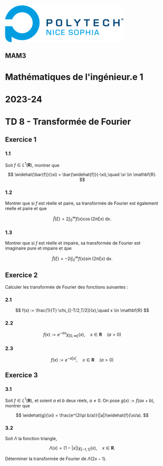 ![PNS](https://raw.githubusercontent.com/pns-mam/mi1/master/logo-pns.png)

## MAM3

# Mathématiques de l'ingénieur.e 1

# 2023-24

# TD 8 - Transformée de Fourier

## Exercice 1

### 1.1
Soit $f \in L^1(\mathbf{R})$, montrer que

$$ \widehat{\bar{f}}(\xi) = \bar{\widehat{f}}(-\xi),\quad \xi \in \mathbf{R}. $$

### 1.2
Montrer que si $f$ est réelle et paire, sa transformée de Fourier est également réelle et paire et que

$$ \widehat{f}(\xi) = 2\int_0^\infty f(x)\cos(2\pi\xi x)\ \mathrm{d}x. $$

### 1.3
Montrer que si $f$ est réelle et impaire, sa transformée de Fourier est imaginaire pure et impaire et que

$$ \widehat{f}(\xi) =-2i\int_0^\infty f(x)\sin(2\pi\xi x)\ \mathrm{d}x. $$

## Exercice 2
Calculer les transformée de Fourier des fonctions suivantes :

### 2.1
$$ f(x) := \frac{1}{T} \chi_{[-T/2,T/2]}(x),\quad x \in \mathbf{R} $$

### 2.2
$$ f(x) := e^{-ax}\chi_{[0,\infty[}(x),\quad x \in \mathbf{R} \quad (a > 0) $$

### 2.3
$$ f(x) := e^{-a|x|},\quad x \in \mathbf{R} \quad (a > 0) $$

## Exercice 3

### 3.1
Soit $f \in L^1(\mathbf{R})$, et soient $a$ et $b$ deux réels, $a \neq 0$. On pose $g(x) := f(ax+b)$, montrer que

$$ \widehat{g}(\xi) = \frac{e^{2i\pi b/a}}{|a|}\widehat{f}(\xi/a). $$

### 3.2
Soit $\Lambda$ la fonction triangle,

$$ \Lambda(x) = (1-|x|)\chi_{[-1,1]}(x),\quad x \in \mathbf{R}. $$

Déterminer la transformée de Fourier de $\Lambda(2x-1)$.


